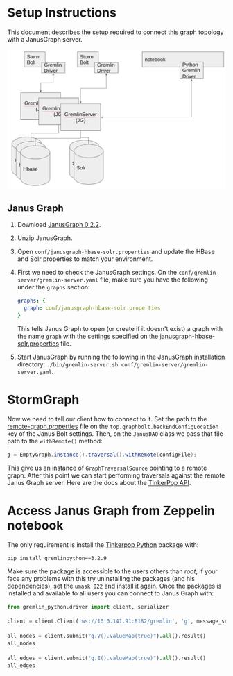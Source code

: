 # Setup Instructions
This document describes the setup required to connect this graph topology with a JanusGraph server.

![JanusGraph architecture diagram](janus-stormgraph.png)

## Janus Graph
1. Download [JanusGraph 0.2.2](https://github.com/JanusGraph/janusgraph/releases/tag/v0.2.2).
2. Unzip JanusGraph.
3. Open `conf/janusgraph-hbase-solr.properties` and update the HBase and Solr properties to match your environment.
4. First we need to check the JanusGraph settings. On the `conf/gremlin-server/gremlin-server.yaml` file, make sure you have the following under the `graphs` section:

    ```yaml
    graphs: {
      graph: conf/janusgraph-hbase-solr.properties
    }
    ```

    This tells Janus Graph to open (or create if it doesn't exist) a graph with the name `graph` with the settings specified on the [janusgraph-hbase-solr.properties](janusgraph-hbase-solr.properties) file.
5. Start JanusGraph by running the following in the JanusGraph installation directory: `./bin/gremlin-server.sh conf/gremlin-server/gremlin-server.yaml`.    

# StormGraph
Now we need to tell our client how to connect to it. Set the path to the [remote-graph.properties](remote-graph.properties) file on the `top.graphbolt.backEndConfigLocation` key of the Janus Bolt settings.
Then, on the `JanusDAO` class we pass that file path to the `withRemote()` method:

```java
g = EmptyGraph.instance().traversal().withRemote(configFile);
```  

This give us an instance of `GraphTraversalSource` pointing to a remote graph. After this point we can start performing traversals against the remote Janus Graph server.
Here are the docs about the [TinkerPop API](http://tinkerpop.apache.org/docs/3.2.9/reference/#traversal).

# Access Janus Graph from Zeppelin notebook
The only requirement is install the [Tinkerpop Python](http://tinkerpop.apache.org/docs/3.2.9/reference/#gremlin-python) package with:

```shell script
pip install gremlinpython==3.2.9
```

Make sure the package is accessible to the users others than _root_, if your face any problems with this try uninstalling the packages (and his dependencies), set the `umask 022` and install it again.
Once the packages is installed and available to all users you can connect to Janus Graph with:

```python
from gremlin_python.driver import client, serializer

client = client.Client('ws://10.0.141.91:8182/gremlin', 'g', message_serializer=serializer.GraphSONSerializersV2d0())

all_nodes = client.submit("g.V().valueMap(true)").all().result()
all_nodes

all_edges = client.submit("g.E().valueMap(true)").all().result()
all_edges
```

